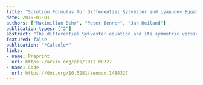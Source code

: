 ```yaml
---
title: "Solution Formulas for Differential Sylvester and Lyapunov Equations"
date: 2019-01-01
authors: ["Maximilian Behr", "Peter Benner", "Jan Heiland"]
publication_types: ["2"]
abstract: "The differential Sylvester equation and its symmetric version, the differential Lyapunov equation, appear in different fields of applied mathematics like control theory, system theory, and model order reduction. The few available straight-forward numerical approaches if applied to large-scale systems come with prohibitively large storage requirements. This shortage motivates us to summarize and explore existing solution formulas for these equations. We develop a unifying approach based on the spectral theorem for normal operators like the Sylvester operator S(X)=AX+XB and derive a formula for its norm using an induced operator norm based on the spectrum of A and B. In view of numerical approximations, we propose an algorithm that identifies a suitable Krylov subspace using Taylor series and use a projection to approximate the solution. Numerical results for large-scale differential Lyapunov equations are presented in the last sections."
featured: false
publication: "*Calcolo*"
links:
- name: Preprint
  url: https://arxiv.org/abs/1811.08327
- name: Code
  url: https://doi.org/10.5281/zenodo.1484327
---
```


